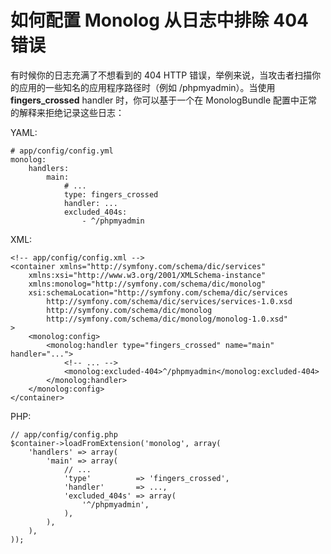 # 如何配置 Monolog 从日志中排除 404 错误

有时候你的日志充满了不想看到的 404 HTTP 错误，举例来说，当攻击者扫描你的应用的一些知名的应用程序路径时（例如 /phpmyadmin）。当使用 **fingers_crossed** handler 时，你可以基于一个在 MonologBundle 配置中正常的解释来拒绝记录这些日志：  

YAML:  

```
# app/config/config.yml
monolog:
    handlers:
        main:
            # ...
            type: fingers_crossed
            handler: ...
            excluded_404s:
                - ^/phpmyadmin
```

XML:  

```
<!-- app/config/config.xml -->
<container xmlns="http://symfony.com/schema/dic/services"
    xmlns:xsi="http://www.w3.org/2001/XMLSchema-instance"
    xmlns:monolog="http://symfony.com/schema/dic/monolog"
    xsi:schemaLocation="http://symfony.com/schema/dic/services
        http://symfony.com/schema/dic/services/services-1.0.xsd
        http://symfony.com/schema/dic/monolog
        http://symfony.com/schema/dic/monolog/monolog-1.0.xsd"
>
    <monolog:config>
        <monolog:handler type="fingers_crossed" name="main" handler="...">
            <!-- ... -->
            <monolog:excluded-404>^/phpmyadmin</monolog:excluded-404>
        </monolog:handler>
    </monolog:config>
</container>
```

PHP:  

```
// app/config/config.php
$container->loadFromExtension('monolog', array(
    'handlers' => array(
        'main' => array(
            // ...
            'type'          => 'fingers_crossed',
            'handler'       => ...,
            'excluded_404s' => array(
                '^/phpmyadmin',
            ),
        ),
    ),
));
```
